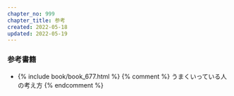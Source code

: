 ```yaml
---
chapter_no: 999
chapter_title: 参考
created: 2022-05-18
updated: 2022-05-19
---
```

### 参考書籍
- {% include book/book_677.html %} {% comment %} うまくいっている人の考え方 {% endcomment %}

